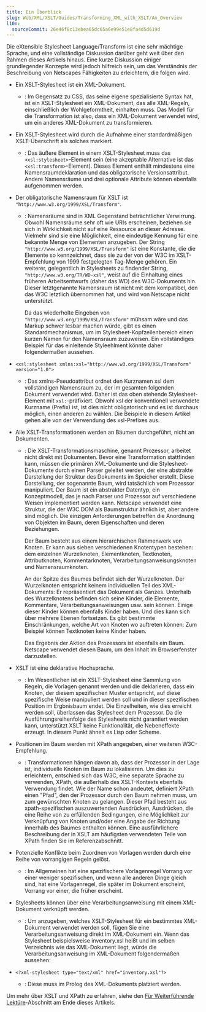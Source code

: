 ```yaml
---
title: Ein Überblick
slug: Web/XML/XSLT/Guides/Transforming_XML_with_XSLT/An_Overview
l10n:
  sourceCommit: 26e46f8c13ebea65dc65a6e99e51e8fa4d5d619d
---
```


Die eXtensible Stylesheet Language/Transform ist eine sehr mächtige Sprache, und eine vollständige Diskussion darüber geht weit über den Rahmen dieses Artikels hinaus. Eine kurze Diskussion einiger grundlegender Konzepte wird jedoch hilfreich sein, um das Verständnis der Beschreibung von Netscapes Fähigkeiten zu erleichtern, die folgen wird.

- Ein XSLT-Stylesheet ist ein XML-Dokument.
  - : Im Gegensatz zu CSS, das seine eigene spezialisierte Syntax hat, ist ein XSLT-Stylesheet ein XML-Dokument, das alle XML-Regeln, einschließlich der Wohlgeformtheit, einhalten muss. Das Modell für die Transformation ist also, dass ein XML-Dokument verwendet wird, um ein anderes XML-Dokument zu transformieren.
- Ein XSLT-Stylesheet wird durch die Aufnahme einer standardmäßigen XSLT-Überschrift als solches markiert.
  - : Das äußere Element in einem XSLT-Stylesheet muss das `<xsl:stylesheet>`-Element sein (eine akzeptable Alternative ist das `<xsl:transform>`-Element). Dieses Element enthält mindestens eine Namensraumdeklaration und das obligatorische Versionsattribut. Andere Namensräume und drei optionale Attribute können ebenfalls aufgenommen werden.
- Der obligatorische Namensraum für XSLT ist `"http://www.w3.org/1999/XSL/Transform"`.

  - : Namensräume sind in XML Gegenstand beträchtlicher Verwirrung. Obwohl Namensräume sehr oft wie URIs erscheinen, beziehen sie sich in Wirklichkeit nicht auf eine Ressource an dieser Adresse. Vielmehr sind sie eine Möglichkeit, eine eindeutige Kennung für eine bekannte Menge von Elementen anzugeben. Der String `"http://www.w3.org/1999/XSL/Transform"` ist eine Konstante, die die Elemente so kennzeichnet, dass sie zu der von der W3C im XSLT-Empfehlung von 1999 festgelegten Tag-Menge gehören. Ein weiterer, gelegentlich in Stylesheets zu findender String, `"http://www.w3.org/TR/WD-xsl"`, weist auf die Einhaltung eines früheren Arbeitsentwurfs (daher das WD) des W3C-Dokuments hin. Dieser letztgenannte Namensraum ist nicht mit dem kompatibel, den das W3C letztlich übernommen hat, und wird von Netscape nicht unterstützt.

    Da das wiederholte Eingeben von `"http://www.w3.org/1999/XSL/Transform"` mühsam wäre und das Markup schwer lesbar machen würde, gibt es einen Standardmechanismus, um im Stylesheet-Kopfzeilenbereich einen kurzen Namen für den Namensraum zuzuweisen. Ein vollständiges Beispiel für das einleitende Styleehlment könnte daher folgendermaßen aussehen.

- `<xsl:stylesheet xmlns:xsl="http://www.w3.org/1999/XSL/Transform" version="1.0">`
  - : Das xmlns-Pseudoattribut ordnet den Kurznamen xsl dem vollständigen Namensraum zu, der im gesamten folgenden Dokument verwendet wird. Daher ist das oben stehende Stylesheet-Element mit `xsl:`-präfixiert. Obwohl xsl der konventionell verwendete Kurzname (Prefix) ist, ist dies nicht obligatorisch und es ist durchaus möglich, einen anderen zu wählen. Die Beispiele in diesem Artikel gehen alle von der Verwendung des xsl-Prefixes aus.
- Alle XSLT-Transformationen werden an Bäumen durchgeführt, nicht an Dokumenten.

  - : Die XSLT-Transformationsmaschine, genannt Prozessor, arbeitet nicht direkt mit Dokumenten. Bevor eine Transformation stattfinden kann, müssen die primären XML-Dokumente und die Stylesheet-Dokumente durch einen Parser geleitet werden, der eine abstrakte Darstellung der Struktur des Dokuments im Speicher erstellt. Diese Darstellung, der sogenannte Baum, wird tatsächlich vom Prozessor manipuliert. Der Baum ist ein abstrakter Datentyp, ein Konzeptmodell, das je nach Parser und Prozessor auf verschiedene Weisen implementiert werden kann. Netscape verwendet eine Struktur, die der W3C DOM als Baumstruktur ähnlich ist, aber andere sind möglich. Die einzigen Anforderungen betreffen die Anordnung von Objekten im Baum, deren Eigenschaften und deren Beziehungen.

    Der Baum besteht aus einem hierarchischen Rahmenwerk von Knoten. Er kann aus sieben verschiedenen Knotentypen bestehen: dem einzelnen Wurzelknoten, Elementknoten, Textknoten, Attributknoten, Kommentarknoten, Verarbeitungsanweisungsknoten und Namensraumknoten.

    An der Spitze des Baumes befindet sich der Wurzelknoten. Der Wurzelknoten entspricht keinem individuellen Teil des XML-Dokuments: Er repräsentiert das Dokument als Ganzes. Unterhalb des Wurzelknotens befinden sich seine Kinder, die Elemente, Kommentare, Verarbeitungsanweisungen usw. sein können. Einige dieser Kinder können ebenfalls Kinder haben. Und dies kann sich über mehrere Ebenen fortsetzen. Es gibt bestimmte Einschränkungen, welche Art von Knoten wo auftreten können: Zum Beispiel können Textknoten keine Kinder haben.

    Das Ergebnis der Aktion des Prozessors ist ebenfalls ein Baum. Netscape verwendet diesen Baum, um den Inhalt im Browserfenster darzustellen.

- XSLT ist eine deklarative Hochsprache.
  - : Im Wesentlichen ist ein XSLT-Stylesheet eine Sammlung von Regeln, die Vorlagen genannt werden und die deklarieren, dass ein Knoten, der diesem spezifischen Muster entspricht, auf diese spezifische Weise manipuliert werden soll und in dieser spezifischen Position im Ergbnisbaum endet. Die Einzelheiten, wie dies erreicht werden soll, überlassen das Stylesheet dem Prozessor. Da die Ausführungsreihenfolge des Stylesheets nicht garantiert werden kann, unterstützt XSLT keine Funktionalität, die Nebeneffekte erzeugt. In diesem Punkt ähnelt es Lisp oder Scheme.
- Positionen im Baum werden mit XPath angegeben, einer weiteren W3C-Empfehlung.
  - : Transformationen hängen davon ab, dass der Prozessor in der Lage ist, individuelle Knoten im Baum zu lokalisieren. Um dies zu erleichtern, entschied sich das W3C, eine separate Sprache zu verwenden, XPath, die außerhalb des XSLT-Kontexts ebenfalls Verwendung findet. Wie der Name schon andeutet, definiert XPath einen "Pfad", den der Prozessor durch den Baum nehmen muss, um zum gewünschten Knoten zu gelangen. Dieser Pfad besteht aus xpath-spezifischen auszuwertenden Ausdrücken, Ausdrücken, die eine Reihe von zu erfüllenden Bedingungen, eine Möglichkeit zur Verknüpfung von Knoten und/oder eine Angabe der Richtung innerhalb des Baumes enthalten können. Eine ausführlichere Beschreibung der in XSLT am häufigsten verwendeten Teile von XPath finden Sie im Referenzabschnitt.
- Potenzielle Konflikte beim Zuordnen von Vorlagen werden durch eine Reihe von vorrangigen Regeln gelöst.
  - : Im Allgemeinen hat eine spezifischere Vorlagenregel Vorrang vor einer weniger spezifischen, und wenn alle anderen Dinge gleich sind, hat eine Vorlagenregel, die später im Dokument erscheint, Vorrang vor einer, die früher erscheint.
- Stylesheets können über eine Verarbeitungsanweisung mit einem XML-Dokument verknüpft werden.
  - : Um anzugeben, welches XSLT-Stylesheet für ein bestimmtes XML-Dokument verwendet werden soll, fügen Sie eine Verarbeitungsanweisung direkt im XML-Dokument ein. Wenn das Stylesheet beispielsweise inventory.xsl heißt und im selben Verzeichnis wie das XML-Dokument liegt, würde die Verarbeitungsanweisung im XML-Dokument folgendermaßen aussehen:
- `<?xml-stylesheet type="text/xml" href="inventory.xsl"?>`
  - : Diese muss im Prolog des XML-Dokuments platziert werden.

Um mehr über XSLT und XPath zu erfahren, siehe den [Für Weiterführende Lektüre](/de/docs/Web/XML/XSLT/Guides/Transforming_XML_with_XSLT/For_Further_Reading)-Abschnitt am Ende dieses Artikels.

